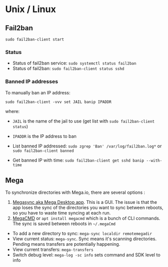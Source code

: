 # Unix / Linux

## Fail2ban

`sudo fail2ban-client start`


### Status

- Status of fail2ban service: `sudo systemctl status fail2ban`
- Status of fail2ban: `sudo fail2ban-client status sshd`

### Banned IP addresses

To manually ban an IP address:

`sudo fail2ban-client -vvv set JAIL banip IPADDR`

where:

- `JAIL` is the name of the jail to  use (get list with `sudo fail2ban-client status`)
- `IPADDR` is the IP address to ban


- List banned IP addressed: `sudo zgrep 'Ban' /var/log/fail2ban.log*` or `sudo fail2ban-client banned`

- Get banned IP with time: `sudo fail2ban-client get sshd banip --with-time`

## Mega

To synchronize directories with Mega.io, there are several options :

1. [Megasync aka Mega Desktop app](https://mega.io/syncing). This is a GUI. The issue is that the app loses the sync of the directories you want to sync between reboots, so you have to waste time syncing at each run.
2. [MegaCMD](https://mega.io/cmd#download) or `apt install megacmd` which is a bunch of CLI commands. The sync is saved between reboots in `~/.megaCmd`


- To add a new directory to sync: `mega-sync localdir remotemegadir`
- View current status: `mega-sync`. Sync means it's scanning directories. Pending means transfers are potentially happening.
- View current transfers: `mega-transfers`
- Switch debug level: `mega-log -sc info` sets command and SDK level to info

